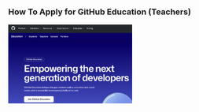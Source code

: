 ### How To Apply for GitHub Education (Teachers)
<img width="50%" height="80%" src="https://github.com/uashogeschoolutrecht/.github/blob/main/images/github_ed_img/GitHub_edu_page.png">